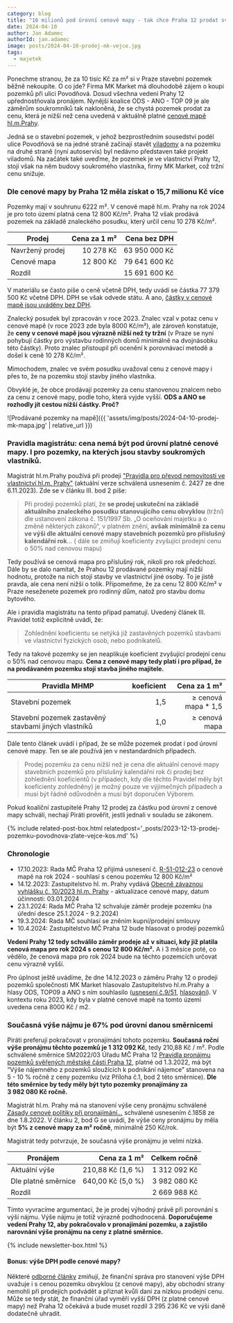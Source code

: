 ```yaml
---
category: blog
title: "16 milionů pod úrovní cenové mapy - tak chce Praha 12 prodat své zlaté vejce?"
date: 2024-04-10
author: Jan Adamec
authorId: jan.adamec
image: posts/2024-04-10-prodej-mk-vejce.jpg
tags:
  - majetek
---
```


Ponechme stranou, že za 10 tisíc Kč za m² si v Praze stavební pozemek běžně nekoupíte. O co jde? Firma MK Market má dlouhodobě zájem o koupi pozemků při ulici Povodňová. Dosud všechna vedení Prahy&nbsp;12 upřednostňovala pronájem. Nynější koalice ODS - ANO - TOP 09 je ale záměrům soukromníků tak nakloněná, že se chystá pozemek prodat za cenu, která je nižší než cena uvedená v aktuálně platné [cenové mapě hl.m.Prahy](https://app.iprpraha.cz/apl/app/cenova-mapa/).

Jedná se o stavební pozemek, v jehož bezprostředním sousedství podél ulice Povodňová se na jedné straně začínají stavět [viladomy](https://pi2.cz/vevlnach) a na pozemku na druhé straně (nyní autoservis) byl nedávno představen také projekt viladomů. Na začátek také uveďme, že pozemek je ve vlastnictví Prahy 12, stojí však na něm budovy soukromého vlastníka, firmy MK Market, což tržní cenu snižuje.

### Dle cenové mapy by Praha 12 měla získat o 15,7 milionu Kč více

Pozemky mají v souhrunu 6222 m². V cenové mapě hl.m. Prahy na rok 2024 je pro toto území platná cena 12&nbsp;800 Kč/m². Praha&nbsp;12 však prodává pozemek na základě znaleckého posudku, který určil cenu 10&nbsp;278 Kč/m².

| Prodej | Cena za 1&nbsp;m² | Cena bez DPH |
|---|---:|---:|
| Navržený prodej | 10&nbsp;278&nbsp;Kč | 63&nbsp;950&nbsp;000&nbsp;Kč |
| Cenové mapa     | 12&nbsp;800&nbsp;Kč | 79&nbsp;641&nbsp;600&nbsp;Kč |
| Rozdíl          |                     | 15&nbsp;691&nbsp;600&nbsp;Kč|

V materiálu se často píše o ceně včetně DPH, tedy uvádí se částka 77 379 500 Kč včetně DPH. DPH se však odvede státu. A ano, [částky v cenové mapě jsou uváděny bez DPH](https://www.mfcr.cz/cs/kontrola-a-regulace/ocenovani-majetku/komentare-a-stanoviska/odpovedi-na-casto-kladene-otazky-k-dph-p-46265).

Znalecký posudek byl zpracován v roce 2023. Znalec vzal v potaz cenu v cenové mapě (v roce 2023 zde byla 8000&nbsp;Kč/m²), ale zároveň konstatuje, že **ceny v cenové mapě jsou výrazně nižší než ty tržní** (v Praze se nyní pohybují částky pro výstavbu rodinných domů minimálně na dvojnásobku této částky). Proto znalec přistoupil při ocenění k porovnávací metodě a došel k ceně 10&nbsp;278&nbsp;Kč/m².

Mimochodem, znalec ve svém posudku uvažoval cenu z cenové mapy i přes to, že na pozemku stojí stavby jiného vlastníka.

Obvyklé je, že obce prodávají pozemky za cenu stanovenou znalcem nebo za cenu z cenové mapy, podle toho, která vyjde vyšší. **ODS a ANO se rozhodly jít cestou nižší částky. Proč?**

![Prodávané pozemky na mapě]({{ 'assets/img/posts/2024-04-10-prodej-mk-mapa.jpg' | relative_url }})

### Pravidla magistrátu: cena nemá být pod úrovní platné cenové mapy. I pro pozemky, na kterých jsou stavby soukromých vlastníků.

Magistrát hl.m.Prahy používá při prodeji ["Pravidla pro převod nemovitostí ve vlastnictví hl.m. Prahy"](https://zastupitelstvo.praha.eu/ina/tedusndetail.aspx?par=173211014022017234224211032022017234221211029022017234221211026022017234221&id=632571) (aktuální verze schválená usnesením č. 2427 ze dne 6.11.2023). Zde se v článku III. bod 2 píše:

> Při prodeji pozemků platí, že **se prodej uskuteční na základě aktuálního znaleckého posudku stanovujícího cenu obvyklou** (tržní) dle ustanovení zákona č. 151/1997 Sb. „O oceňování majetku a o změně některých zákonů“, v platném znění, **avšak minimálně za cenu ve výši dle aktuální cenové mapy stavebních pozemků pro příslušný kalendářní rok**… ( dále se zmiňují koeficienty zvyšující prodejní cenu o 50% nad cenovou mapu)

Tedy používá se cenová mapa pro příslušný rok, nikoli pro rok předchozí. Dále by se dalo namítat, že Prahou 12 prodávané pozemky mají nižší hodnotu, protože na nich stojí stavby ve vlastnictví jiné osoby. To je jistě pravda, ale cena není nižší o tolik. Připomeňme, že za cenu 12 800 Kč/m² v Praze neseženete pozemek pro rodinný dům, natož pro stavbu domu bytového.

Ale i pravidla magistrátu na tento případ pamatují. Uvedený článek III. Pravidel totiž explicitně uvádí, že:

> Zohlednění koeficientu se netýká již zastavěných pozemků stavbami ve vlastnictví fyzických osob, nebo podnikatelů.

Tedy na takové pozemky se jen neaplikuje koeficient zvyšující prodejní cenu o 50% nad cenovou mapu. **Cena z cenové mapy tedy platí i pro případ, že na prodávaném pozemku stojí stavba jiného majitele.**

|Pravidla MHMP | koeficient | Cena za 1&nbsp;m² |
|---|---:|---:|
| Stavební pozemek | 1,5 | ≥ cenová mapa * 1,5 |
| Stavební pozemek zastavěný stavbami jiných vlastníků | 1,0 | ≥ cenová mapa |

Dále tento článek uvádí i případ, že se může pozemek prodat i pod úrovní cenové mapy. Ten se ale používá jen v nestandardních případech.

> Prodej pozemku za cenu nižší než je cena dle aktuální cenové mapy stavebních pozemků pro příslušný kalendářní rok či prodej bez zohlednění koeficientů (v případech, kdy dle těchto Pravidel měly být koeficienty zohledněny) je možný pouze ve výjimečných případech a musí být řádně odůvodněn a musí být doporučen Výborem.

Pokud koaliční zastupitelé Prahy 12 prodej za částku pod úrovní z cenové mapy schválí, nechají Piráti prověřit, jestli jednali v souladu se zákonem.

{% include related-post-box.html relatedpost='_posts/2023-12-13-prodej-pozemku-povodnova-zlate-vejce-kos.md' %}

### Chronologie

* 17.10.2023: Rada MČ Praha 12 přijímá usnesení č. [R-51-012-23](https://www.praha12.cz/assets/File.ashx?id_org=80112&id_dokumenty=100732) o cenové mapě na rok 2024 - souhlasí s cenou pozemku 12 800 Kč/m²
* 14.12.2023: Zastupitelstvo hl. m. Prahy vydává [Obecně závaznou vyhlášku č. 10/2023 hl.m. Prahy](https://www.praha.eu/jnp/cz/o_meste/vyhlasky_a_narizeni/vyhledavani_v_pravnich_predpisech/obecne_zavazna_vyhlaska_c_10_2023.html) - aktualizace cenové mapy, datum účinnosti: 03.01.2024
* 23.1.2024: Rada MČ Praha 12 schvaluje záměr prodeje pozemku (na úřední desce 25.1.2024 - 9.2.2024)
* 19.3.2024: Rada MČ souhlasí se zněním kupní/prodejní smlouvy
* 10.4.2024: Zastupitelstvo MČ Praha 12 bude hlasovat o prodeji pozemků

**Vedení Prahy 12 tedy schválilo záměr prodeje až v situaci, kdy již platila cenová mapa pro rok 2024 s cenou 12 800 Kč/m².** A i 3 měsíce poté, co vědělo, že cenová mapa pro rok 2024 bude na těchto pozemcích určovat cenu výrazně vyšší.

Pro úplnost ještě uvádíme, že dne 14.12.2023 o záměru Prahy 12 o prodeji pozemků společnosti MK Market hlasovalo Zastupitelstvo hl.m.Prahy a hlasy ODS, TOP09 a ANO s ním souhlasilo ([usnesení č.9/51](https://zastupitelstvo.praha.eu/ina/tedusndetail.aspx?par=101139198206201162152139216206201162149139213206201162150139210206201162150&id=670016), [hlasování](https://www.praha.eu/jnp/cz/o_meste/primator_a_volene_organy/zastupitelstvo/vysledky_hlasovani/index.html?periodId=36525&meeting=9&s=true&start=&votingId=61269)). V kontextu roku 2023, kdy byla v platné cenové mapě na tomto území uvedena cena 8000 Kč / m2.

### Současná výše nájmu je 67% pod úrovní danou směrnicemi

Piráti preferují pokračovat v pronajímání tohoto pozemku. **Současná roční výše pronájmu těchto pozemků je 1&nbsp;312&nbsp;092&nbsp;Kč**, tedy 210,88 Kč / m². Podle schválené směrnice SM2022/03 Úřadu MČ Praha 12 [Pravidla pronájmu pozemků svěřených městské části Praha 12](https://www.praha12.cz/assets/File.ashx?id_org=80112&id_dokumenty=88414), platné od 1.3.2022, má být “Výše nájemného z pozemků sloužících k podnikání nájemce” stanovena na 5 - 10 % ročně z ceny pozemku (viz Příloha č.1, bod 2 této směrnice). **Dle této směrnice by tedy měly být tyto pozemky pronajímány za 3&nbsp;982&nbsp;080&nbsp;Kč ročně.**

Magistrát hl.m. Prahy má na stanovení výše ceny pronájmu schválené [Zásady cenové politiky při pronajímání…](https://zastupitelstvo.praha.eu/ina/tedusndetail.aspx?par=020058117125120081071058135125120081068058132125120081068058129125120081068&id=632431) schválené usnesením č.1858 ze dne 1.8.2022. V článku 2, bod G se uvádí, že výše ceny pronájmu by měla být **5% z cenové mapy za m² ročně**, minimálně 250 Kč/rok.

Magistrát tedy potvrzuje, že současná výše pronájmu je velmi nízká.

| Pronájem | Cena za 1 m² | Celkem ročně |
|---|---:|---:|
| Aktuální výše       | 210,88&nbsp;Kč (1,6&nbsp;%) | 1&nbsp;312&nbsp;092&nbsp;Kč |
| Dle platné směrnice | 640,00&nbsp;Kč (5,0&nbsp;%) | 3&nbsp;982&nbsp;080&nbsp;Kč |
| Rozdíl              |                             | 2&nbsp;669&nbsp;988&nbsp;Kč |

Tímto vyvracíme argumentaci, že je prodej výhodný právě při porovnání s výší nájmu. Výše nájmu je totiž výrazně podhodnocená. **Doporučujeme vedení Prahy 12, aby pokračovalo v pronajímání pozemku, a zajistilo narovnání výše pronájmu na ceny z platné směrnice.**

{% include newsletter-box.html %}

#### Bonus: výše DPH podle cenové mapy?

Některé [odborné články](https://frankbold.org/poradna/fungovani-obci-a-uradu/hospodareni-obce-a-kraje/dotaz/musi-obec-prodavat-pozemky-podle-cenovych-map) zmiňují, že finanční správa pro stanovení výše DPH uvažuje i s cenou pozemku obvyklou (z cenové mapy), aby obchodní strany nemohli při prodejích podvádět a přiznat kvůli dani za nízkou prodejní cenu. Může se tedy stát, že finanční úřad vyměří vyšší DPH (z platné cenové mapy) než Praha 12 očekává a bude muset rozdíl 3&nbsp;295&nbsp;236&nbsp;Kč ve výši daně dodatečně uhradit.
